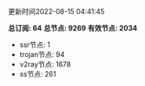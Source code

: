 更新时间2022-08-15 04:41:45

**总订阅: 64**
**总节点: 9269**
**有效节点: 2034**
- ssr节点: 1
- trojan节点: 94
- v2ray节点: 1678
- ss节点: 261

